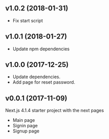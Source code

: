 ## v1.0.2 (2018-01-31)

- Fix start script

## v1.0.1 (2018-01-27)

- Update npm dependencies

## v1.0.0 (2017-12-25)

- Update dependencies.
- Add page for reset password.

## v0.0.1 (2017-11-09)

Next.js 4.1.4 starter project with the next pages
  - Main page
  - Signin page
  - Signup page
